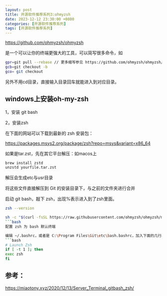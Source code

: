 ```yaml
---
layout: post
title: 开源软件推荐系列3:ohmyzsh
date: 2023-12-12 23:30:00 +0800
categories: [开源软件推荐系列]
tags: [开源软件推荐系列]
---
```

<https://github.com/ohmyzsh/ohmyzsh>

是一个可以让你的终端更强大的工具，可以简写很多命令，如

```bash
gpr=git pull --rebase // 更多缩写参见 https://github.com/ohmyzsh/ohmyzsh/tree/master/plugins/git
gcb=git checkout -b
gco= git checkout
```
另外不用cd目录，直接输入目录回车就能进入到对应目录。
## windows上安装oh-my-zsh
1，安装 git bash

2，安装zsh

在下面的网站可以下载到最新的 zsh 安装包：

<https://packages.msys2.org/package/zsh?repo=msys&variant=x86_64>

如果是tar.zst，先在其它平台解压：如macos上
```bash
brew install zstd
unzstd yourfile.tar.zst
```
解压会生成etc与usr目录

将这些文件直接解压到 Git 的安装目录下，与之前的文件夹进行合并

启动 git bash，敲下 zsh，出现%表示进入到了zsh里面。
```bash
zsh --version

sh -c "$(curl -fsSL https://raw.githubusercontent.com/ohmyzsh/ohmyzsh/master/tools/install.sh)"
```bash
配置 zsh 为 bash 默认终端

编辑 ~/.bashrc，或者是 C:\Program Files\Git\etc\bash.bashrc，加入下面的几行。
```bash
# Launch Zsh
if [ -t 1 ]; then
exec zsh
fi
```
## 参考：
<https://miaotony.xyz/2020/12/13/Server_Terminal_gitbash_zsh/>